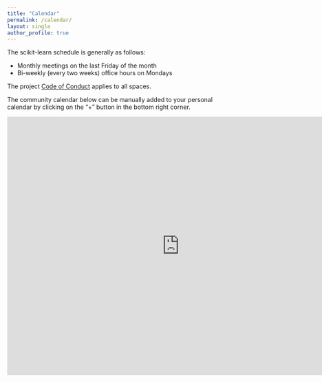 ```yaml
---
title: "Calendar"
permalink: /calendar/
layout: single
author_profile: true
---
```


The scikit-learn schedule is generally as follows:  
- Monthly meetings on the last Friday of the month
- Bi-weekly (every two weeks) office hours on Mondays

The project [Code of Conduct](https://www.python.org/psf/conduct/) applies to all spaces.

The community calendar below can be manually added to your personal calendar by clicking on the “+” button in the bottom right corner.

<iframe src="https://calendar.google.com/calendar/embed?src=social.scikitlearn%40gmail.com&ctz=America%2FNew_York" style="border: 0" width="800" height="600" frameborder="0" scrolling="no"></iframe>
